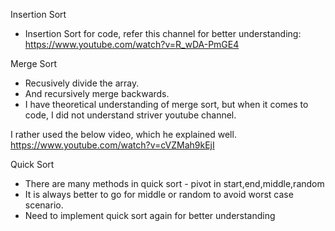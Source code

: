 Insertion Sort

- Insertion Sort for code, refer this channel for better understanding: https://www.youtube.com/watch?v=R_wDA-PmGE4

Merge Sort

- Recusively divide the array.
- And recursively merge backwards.
- I have theoretical understanding of merge sort, but when it comes to code, I did not understand striver youtube channel.

I rather used the below video, which he explained well.
https://www.youtube.com/watch?v=cVZMah9kEjI

Quick Sort

- There are many methods in quick sort - pivot in start,end,middle,random
- It is always better to go for middle or random to avoid worst case scenario.
- Need to implement quick sort again for better understanding
